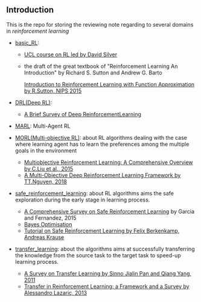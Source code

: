 ## Introduction

This is the repo for storing the reviewing note regarding to several domains in *reinforcement learning*



* [basic_RL](https://github.com/Rowing0914/Reinforcement_Learning/tree/master/basic_RL): 

  * [UCL course on RL led by David Silver](http://www0.cs.ucl.ac.uk/staff/d.silver/web/Teaching.html)

  * the draft of the great textbook of "Reinforcement Learning An Introduction"  by Richard S. Sutton and Andrew G. Barto

    [Introduction to Reinforcement Learning with Function Approximation by R.Sutton, NIPS 2015](http://media.nips.cc/Conferences/2015/tutorialslides/SuttonIntroRL-nips-2015-tutorial.pdf)

* [DRL(Deep RL)](https://github.com/Rowing0914/Reinforcement_Learning/tree/master/DRL): 

  * [A Brief Survey of Deep ReinforcementLearning](https://arxiv.org/pdf/1708.05866.pdf)

* [MARL](https://github.com/Rowing0914/Reinforcement_Learning/tree/master/MARL): Multi-Agent RL

* [MORL(Multi-objective RL)](https://github.com/Rowing0914/Reinforcement_Learning/tree/master/multi_objective_RL): about RL algorithms dealing with the case where learning agent has to learn the preferences among the multiple goals in the environment

  * [Multiobjective Reinforcement Learning: A Comprehensive Overview by C.Liu et al., 2015](https://ieeexplore.ieee.org/stamp/stamp.jsp?tp=&arnumber=6918520)
  * [A Multi-Objective Deep Reinforcement Learning Framework by TT.Nguyen, 2018](https://arxiv.org/pdf/1803.02965.pdf)

* [safe_reinforcement_learning](https://github.com/Rowing0914/Reinforcement_Learning/tree/master/safe_reinforcement_learning): about RL algorithms aims the safe exploration during the early stage in learning process.

  * [A Comprehensive Survey on Safe Reinforcement Learning](http://www.jmlr.org/papers/volume16/garcia15a/garcia15a.pdf) by Garcia and Fernandez, 2015
  * [Bayes Optimisation](https://github.com/Rowing0914/Reinforcement_Learning/blob/master/safe_reinforcement_learning/Bayes_optimisation/BayesOptimisation.pdf)
  * [Tutorial on Safe Reinforcement Learning by Felix Berkenkamp, Andreas Krause](https://las.inf.ethz.ch/files/ewrl18_SafeRL_tutorial.pdf)

* [transfer_learning](https://github.com/Rowing0914/Reinforcement_Learning/tree/master/transfer_learning): about the algorithms aims at successfully transferring the knowledge from the source task to the target task to speed-up learning process.

  * [A Survey on Transfer Learning by Sinno Jialin Pan and Qiang Yang, 2011](https://ieeexplore.ieee.org/stamp/stamp.jsp?arnumber=5288526&tag=1)
  * [Transfer in Reinforcement Learning: a Framework and a Survey by Alessandro Lazaric, 2013](https://hal.inria.fr/hal-00772626/document)

